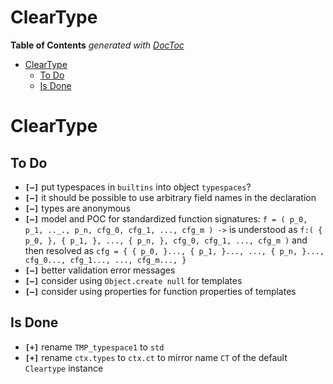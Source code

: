 

# ClearType




<!-- START doctoc generated TOC please keep comment here to allow auto update -->
<!-- DON'T EDIT THIS SECTION, INSTEAD RE-RUN doctoc TO UPDATE -->
**Table of Contents**  *generated with [DocToc](https://github.com/thlorenz/doctoc)*

- [ClearType](#cleartype)
  - [To Do](#to-do)
  - [Is Done](#is-done)

<!-- END doctoc generated TOC please keep comment here to allow auto update -->



# ClearType


## To Do

* **`[—]`** put typespaces in `builtins` into object `typespaces`?
* **`[—]`** it should be possible to use arbitrary field names in the declaration
* **`[—]`** types are anonymous
* **`[—]`** model and POC for standardized function signatures: `f = ( p_0, p_1, .._., p_n, cfg_0, cfg_1,
  ..., cfg_m ) ->` is understood as `f:( { p_0, }, { p_1, }, ..., { p_n, }, cfg_0, cfg_1, ..., cfg_m )` and
  then resolved as `cfg = { { p_0, }..., { p_1, }..., ..., { p_n, }..., cfg_0..., cfg_1..., ..., cfg_m...,
  }`
* **`[—]`** better validation error messages
* **`[—]`** consider using `Object.create null` for templates
* **`[—]`** consider using properties for function properties of templates


## Is Done

* **`[+]`** rename `TMP_typespace1` to `std`
* **`[+]`** rename `ctx.types` to `ctx.ct` to mirror name `CT` of the default `Cleartype` instance

<!-- ## Don't -->


